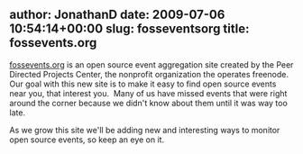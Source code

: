 author: JonathanD
date: 2009-07-06 10:54:14+00:00
slug: fosseventsorg
title: fossevents.org
---

[fossevents.org](http://fossevents.org) is an open source event aggregation site created by the Peer Directed Projects Center, the nonprofit organization the operates freenode.  Our goal with this new site is to make it easy to find open source events near you, that interest you.  Many of us have missed events that were right around the corner because we didn't know about them until it was way too late.

As we grow this site we'll be adding new and interesting ways to monitor open source events, so keep an eye on it.

